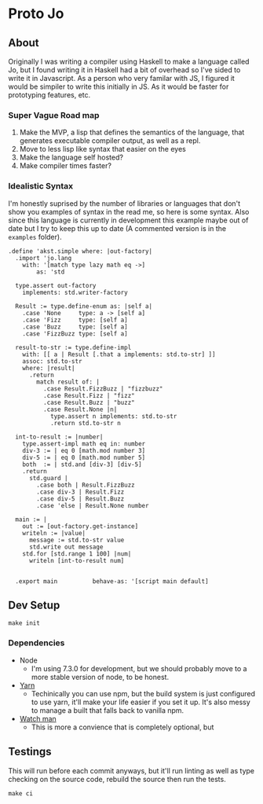 # Proto Jo

## About

Originally I was writing a compiler using Haskell to make a
language called Jo, but I found writing it in Haskell had a
bit of overhead so I've sided to write it in Javascript. As
a person who very familar with JS, I figured it would be
simpiler to write this initially in JS. As it would be faster
for prototyping features, etc.

### Super Vague Road map

1. Make the MVP, a lisp that defines the semantics of the language,
   that generates executable compiler output, as well as a repl.
2. Move to less lisp like syntax that easier on the eyes
3. Make the language self hosted?
4. Make compiler times faster?

### Idealistic Syntax

I'm honestly suprised by the number of libraries or languages that don't show
you examples of syntax in the read me, so here is some syntax. Also since
this language is currently in development this example maybe out of date but I
try to keep this up to date (A commented version is in the `examples` folder).

```jojo
.define 'akst.simple where: |out-factory|
  .import 'jo.lang
    with: '[match type lazy math eq ->]
		as: 'std

  type.assert out-factory
    implements: std.writer-factory

  Result := type.define-enum as: |self a|
    .case 'None     type: a -> [self a]
    .case 'Fizz     type: [self a]
    .case 'Buzz     type: [self a]
    .case 'FizzBuzz type: [self a]

  result-to-str := type.define-impl
    with: [[ a | Result [.that a implements: std.to-str] ]]
    assoc: std.to-str
    where: |result|
      .return
        match result of: |
          .case Result.FizzBuzz | "fizzbuzz"
          .case Result.Fizz | "fizz"
          .case Result.Buzz | "buzz"
          .case Result.None |n|
            type.assert n implements: std.to-str
            .return std.to-str n

  int-to-result := |number|
    type.assert-impl math eq in: number
    div-3 := | eq 0 [math.mod number 3]
    div-5 := | eq 0 [math.mod number 5]
    both  := | std.and [div-3] [div-5]
    .return
      std.guard |
        .case both | Result.FizzBuzz
        .case div-3 | Result.Fizz
        .case div-5 | Result.Buzz
        .case 'else | Result.None number

  main := |
    out := [out-factory.get-instance]
    writeln := |value|
      message := std.to-str value
      std.write out message
    std.for [std.range 1 100] |num|
      writeln [int-to-result num]


  .export main          behave-as: '[script main default]
```

## Dev Setup

```
make init
```

### Dependencies

- Node
  - I'm using 7.3.0 for development, but we should probably move to a
    more stable version of node, to be honest.
- [Yarn](https://yarnpkg.com/lang/en/docs/install/)
  - Techinically you can use npm, but the build system is just configured
    to use yarn, it'll make your life easier if you set it up. It's also
    messy to manage a built that falls back to vanilla npm.
- [Watch man](https://facebook.github.io/watchman/docs/install.html)
  - This is more a convience that is completely optional, but

## Testings

This will run before each commit anyways, but it'll run
linting as well as type checking on the source code, rebuild
the source then run the tests.

```
make ci
```
